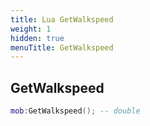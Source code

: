 ```yaml
---
title: Lua GetWalkspeed
weight: 1
hidden: true
menuTitle: GetWalkspeed
---
```

## GetWalkspeed
```lua
mob:GetWalkspeed(); -- double
```